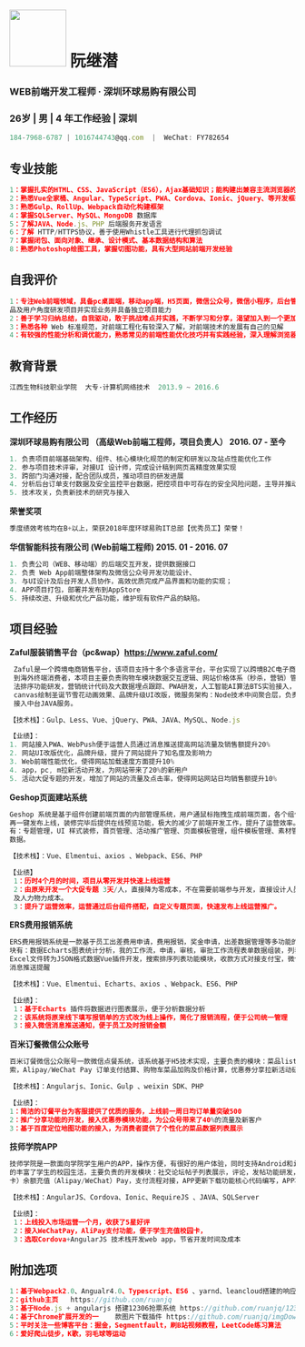 


# <img src="https://avatars3.githubusercontent.com/u/13013913" width="100"/> 阮继潜 

### WEB前端开发工程师 · 深圳环球易购有限公司

### 26岁 | 男 | 4 年工作经验 | 深圳

```javascript
184-7968-6787 | 1016744743@qq.com  |  WeChat: FY782654
```
## 专业技能
```javascript
1：掌握扎实的HTML、CSS、JavaScript（ES6），Ajax基础知识；能构建出兼容主流浏览器的高性能页面
2：熟悉Vue全家桶、Angular、TypeScript、PWA、Cordova、Ionic、jQuery、等开发框架
3：熟悉Gulp、RollUp、Webpack自动化构建框架
4：掌握SQLServer、MySQL、MongoDB 数据库
5：了解JAVA、Node.js、PHP 后端服务开发语言
6：了解 HTTP/HTTPS协议，善于使用Whistle工具进行代理抓包调试
7：掌握闭包、面向对象、继承、设计模式、基本数据结构和算法
8：熟悉Photoshop绘图工具，掌握切图功能，具有大型网站前端开发经验
```

## 自我评价
```javascript
1：专注Web前端领域，具备pc桌面端，移动app端，H5页面，微信公众号，微信小程序，后台管理系统等多维度项目开发经验，擅于从产
品及用户角度研发项目并实现业务并具备独立项目能力
2：善于学习归纳总结，自我驱动，敢于挑战难点并实践，不断学习和分享，渴望加入到一个更加优秀的团队中
3：熟悉各种 Web 标准规范，对前端工程化有较深入了解，对前端技术的发展有自己的见解
4：有较强的性能分析和调优能力，熟悉常见的前端性能优化技巧并有实践经验，深入理解浏览器性能原理
```

## 教育背景
```javascript
江西生物科技职业学院  大专·计算机网络技术  2013.9 ~ 2016.6
```
 
## 工作经历

**深圳环球易购有限公司 （高级Web前端工程师，项目负责人） 2016. 07 - 至今**

```javascript
1. 负责项目前端基础架构、组件、核心模块化规范的制定和研发以及站点性能优化工作  
2. 参与项目技术评审，对接UI 设计师，完成设计稿到网页高精度效果实现
3. 跨部门沟通对接，配合团队成员，推动项目的研发进展
4. 分析后台订单支付数据及安全监控平台数据，把控项目中可存在的安全风险问题，主导并推动线上系统技术故障分析解决
5. 技术攻关，负责新技术的研究与接入
```
**荣誉奖项**
```javascript
季度绩效考核均在B+以上，荣获2018年度环球易购IT总部【优秀员工】荣誉！
```

**华信智能科技有限公司 (Web前端工程师) 2015. 01 - 2016. 07**

```javascript
1. 负责公司（WEB、移动端）的后端交互开发，提供数据接口
2. 负责 Web App前端整体架构及微信公众号开发功能设计、
3. 与UI设计及后台开发人员协作，高效优质完成产品界面和功能的实现； 
4. APP项目打包，部署并发布到AppStore
5. 持续改进、升级和优化产品功能，维护现有软件产品的缺陷。
```
## 项目经验

**Zaful服装销售平台（pc&wap）https://www.zaful.com/**

```javascript
 Zaful是一个跨境电商销售平台，该项目支持十多个多语言平台，平台实现了以跨境B2C电子商务在线零售模式把中国制造的产品直接销售
 到海外终端消费者，本项目主要负责购物车模块数据交互逻辑、网站价格体系（秒杀，营销）管理，图片懒加载、网站性能优化、搜索算
 法排序功能研发，营销统计代码及大数据埋点跟踪、PWA研发，人工智能AI算法BTS实验接入，浏览器WebPush 推送功能开发、基于
 canvas绘制圣诞节雪花动画效果、品牌升级UI改版，微服务架构：Node技术中间聚合层，负责页面渲染及接口对接，主要核心功能模块
 接入中台JAVA服务。

【技术栈】：Gulp、Less、Vue、jQuery、PWA、JAVA、MySQL、Node.js

【业绩】：
1. 网站接入PWA、WebPush便于运营人员通过消息推送提高网站流量及销售额提升20%
2. 网站UI改版优化，品牌升级，提升了网站提升了知名度及影响力
3. Web前端性能优化，使得网站加载速度方面提升10%
4. app，pc, m拉新活动开发，为网站带来了20%的新用户
5. 活动大促专题的开发，增加了网站的流量及点击率，使得网站网站日均销售额提升10%
```

**Geshop页面建站系统**

```javascript
Geshop 系统是基于组件创建前端页面的内部管理系统，用户通鼠标拖拽生成前端页面，各个组件提供装修CSS样式的功能，预览无误后，
再一键发布上线，装修完毕后提供在线预览功能，极大的减少了前端开发工作，提升了运营效率。节约了人力成本。本项目主要负责的模块
有：专题管理，UI 样式装修，首页管理、活动推广管理、页面模板管理，组件模板管理、素材管理记忆商品SUK数据管理，组件关联后端
数据。 

【技术栈】：Vue、Elmentui、axios 、Webpack、ES6、PHP

【业绩】
 1：历时4个月的时间，项目从零开发并快速上线运营
 2：由原来开发一个大促专题 3天/人，直接降为零成本，不在需要前端参与开发，直接设计人员装修样式发布专题，节省了前端开发资源
 及人力物力成本。
 3：提升了运营效率，运营通过后台组件搭配，自定义专题页面，快速发布上线运营推广。
```

**ERS费用报销系统**

```javascript
ERS费用报销系统是一款基于员工出差费用申请，费用报销，奖金申请，出差数据管理等多功能的财务后台管理系统。本项目主要负责的模
块有：数据Echarts图表统计分析，我的工作流，申请，审核，审批工作流程表单数据组装，列表数据导出Excel文件下载，提交表单
Excel文件转为JSON格式数据Vue插件开发，搜索排序列表功能模块，收款方式对接支付宝，微信，银行卡转账等方式、出差报销接入微信
消息推送提醒

【技术栈】：Vue、Elmentui、Echarts、axios 、Webpack、ES6、PHP

【业绩】：
 1：基于Echarts 插件将数据进行图表展示，便于分析数据分析 
 2：该系统将原来线下填写报销单的方式改为线上操作，简化了报销流程，便于公司统一管理
 3：接入微信消息推送通知，便于员工及时报销金额

```

**百米订餐微信公众账号**
```javascript
百米订餐微信公众账号一款微信点餐系统，该系统基于H5技术实现，主要负责的模块：菜品list 数据交互，Baidu地图智能地址定位搜
索，Alipay/WeChat Pay 订单支付结算、购物车菜品加购及价格计算，优惠券分享拉新活动研发。

【技术栈】：Angularjs、Ionic、Gulp 、weixin SDK、PHP

【业绩】：
1：简洁的订餐平台为客服提供了优质的服务，上线前一周日均订单量突破500
2：推广分享功能的开发，接入优惠券模块功能，为公众号带来了40%的流量及新客户
3：基于百度定位地图功能的接入，为消费者提供了个性化的菜品数据列表展示 
```

**技师学院APP**

```javascript
技师学院是一款面向学院学生用户的APP，操作方便，有很好的用户体验，同时支持Android和iOS平台，非常贴近学生的生活方式，极大
的丰富了学生的校园生活，主要负责的开发模块：社交论坛帖子列表展示，评论，发帖功能研发，校园学生通讯录操作，（校园卡，中山通
卡）余额充值（Alipay/WeChat）Pay，支付流程对接，APP更新下载功能核心代码编写，APP项目打包并发布AppStore.

【技术栈】：AngularJS、Cordova、Ionic、RequireJS 、JAVA、SQLServer

【业绩】：
 1：上线投入市场运营一个月，收获了5星好评 
 2：接入WeChatPay，AliPay支付功能，便于学生充值校园卡， 
 3：选取Cordova+AngularJS 技术栈开发web app，节省开发时间及成本
```

## 附加选项
```javascript
1：基于Webpack2.0、Angualr4.0、Typescript、ES6 、yarnd、leancloud搭建的响应式博客网站 http://www.windhome.win
2：github主页   https://github.com/ruanjq
3：基于Node.js + angularjs 搭建12306抢票系统 https://github.com/ruanjq/12306
4：基于Chrome扩展开发的一	款图片下载插件 https://github.com/ruanjq/imgDownload
5：平时关注一些博客平台：掘金，Segmentfault，刷B站视频教程，LeetCode练习算法
6：爱好爬山徒步，K歌，羽毛球等运动
```